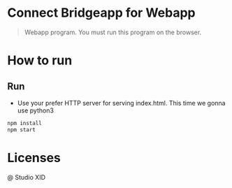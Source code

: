 # Connect Bridgeapp for Webapp

> Webapp program. You must run this program on the browser.

# How to run

## Run

- Use your prefer HTTP server for serving index.html. This time we gonna use python3

```sh
npm install
npm start
```

# Licenses

@ Studio XID
